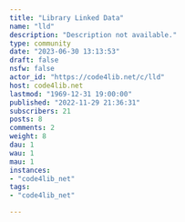 ```yaml
---
title: "Library Linked Data" 
name: "lld"
description: "Description not available."
type: community
date: "2023-06-30 13:13:53"
draft: false
nsfw: false
actor_id: "https://code4lib.net/c/lld"
host: code4lib.net
lastmod: "1969-12-31 19:00:00"
published: "2022-11-29 21:36:31"
subscribers: 21
posts: 8
comments: 2
weight: 8
dau: 1
wau: 1
mau: 1
instances:
- "code4lib_net"
tags: 
- "code4lib_net"

---
```

